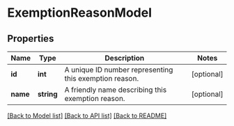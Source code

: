 # ExemptionReasonModel

## Properties
Name | Type | Description | Notes
------------ | ------------- | ------------- | -------------
**id** | **int** | A unique ID number representing this exemption reason. | [optional] 
**name** | **string** | A friendly name describing this exemption reason. | [optional] 

[[Back to Model list]](../README.md#documentation-for-models) [[Back to API list]](../README.md#documentation-for-api-endpoints) [[Back to README]](../README.md)



